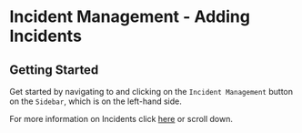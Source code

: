 # Incident Management - Adding Incidents

## Getting Started

Get started by navigating to and clicking on the `Incident Management` button on the `Sidebar`, which is on the left-hand side.

For more information on Incidents click [here][Incidents] or scroll down.











[Incidents]: /link/to/Actions "Link to Actions.md/##Incidents"
[Modifying an Incident]: /link/to/Actions "Link to Actions.md/####Modifying an Incident"